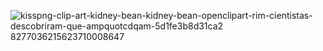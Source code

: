 ![kisspng-clip-art-kidney-bean-kidney-bean-openclipart-rim-cientistas-descobriram-que-ampquotcdqam-5d1fe3b8d31ca2 8277036215623710008647](https://user-images.githubusercontent.com/85586586/189494881-dd0e10fc-8057-458e-82fc-f1ef5aeac6b7.png)
